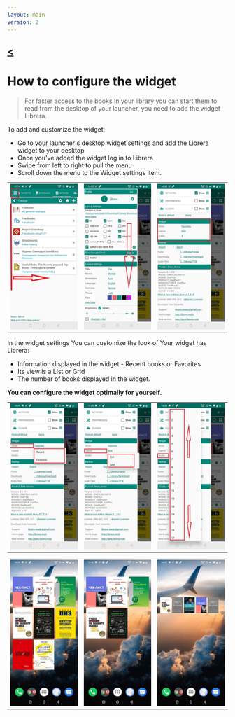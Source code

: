 ```yaml
---
layout: main
version: 2
---
```

[<](/wiki/faq)
---
# How to configure the widget

> For faster access to the books In your library you can start them to read from the desktop of your launcher,
you need to add the widget Librera.

To add and customize the widget:

* Go to your launcher's desktop widget settings and add the Librera widget to your desktop 
* Once you've added the widget log in to Librera
* Swipe from left to right to pull the menu
* Scroll down the menu to the Widget settings item.

||||
|-|-|-|
|![](20.jpg)|![](21.jpg)|![](22.jpg)|

In the widget settings You can customize the look of Your widget has Librera:

* Information displayed in the widget - Recent books or Favorites
* Its view is a List or Grid
* The number of books displayed in the widget. 

**You can configure the widget optimally for yourself.**

||||
|-|-|-|
|![](2.jpg)|![](3.jpg)|![](4.jpg)|

||||
|-|-|-|
|![](6.jpg)|![](9.jpg)|![](10.jpg)|
